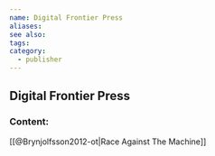 ```yaml
---
name: Digital Frontier Press
aliases:
see also:
tags:
category:
  - publisher
---
```


## Digital Frontier Press

### Content:
[[@Brynjolfsson2012-ot|Race Against The Machine]]
